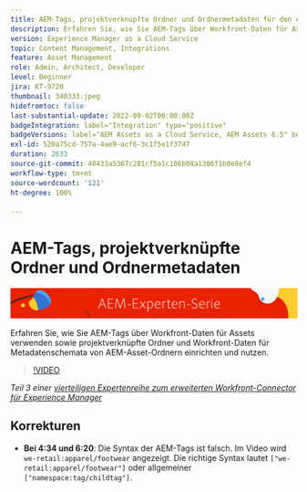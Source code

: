 ```yaml
---
title: AEM-Tags, projektverknüpfte Ordner und Ordnermetadaten für den erweiterten Workfront-Connector für AEM
description: Erfahren Sie, wie Sie AEM-Tags über Workfront-Daten für Assets verwenden sowie projektverknüpfte Ordner und Workfront-Daten für Metadatenschemata von AEM-Asset-Ordnern nutzen.
version: Experience Manager as a Cloud Service
topic: Content Management, Integrations
feature: Asset Management
role: Admin, Architect, Developer
level: Beginner
jira: KT-9720
thumbnail: 340333.jpeg
hidefromtoc: false
last-substantial-update: 2022-09-02T00:00:00Z
badgeIntegration: label="Integration" type="positive"
badgeVersions: label="AEM Assets as a Cloud Service, AEM Assets 6.5" before-title="false"
exl-id: 520a75cd-757a-4ae9-acf6-3c1f5e1f3747
duration: 2633
source-git-commit: 48433a5367c281cf5a1c106b08a1306f1b0e8ef4
workflow-type: tm+mt
source-wordcount: '121'
ht-degree: 100%

---
```


# AEM-Tags, projektverknüpfte Ordner und Ordnermetadaten

![AEM-Expertenserie](./assets/banner.png)

Erfahren Sie, wie Sie AEM-Tags über Workfront-Daten für Assets verwenden sowie projektverknüpfte Ordner und Workfront-Daten für Metadatenschemata von AEM-Asset-Ordnern einrichten und nutzen.

>[!VIDEO](https://video.tv.adobe.com/v/340333?quality=12&learn=on)

_Teil 3 einer [vierteiligen Expertenreihe zum erweiterten Workfront-Connector für Experience Manager](./overview.md)_

## Korrekturen

+ __Bei 4:34 und 6:20__: Die Syntax der AEM-Tags ist falsch. Im Video wird `we-retail:apparel/footwear` angezeigt. Die richtige Syntax lautet `["we-retail:apparel/footwear"]` oder allgemeiner `["namespace:tag/childtag"]`.
